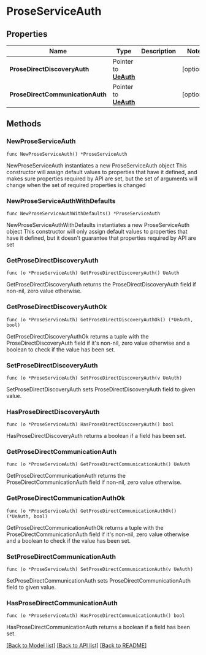 # ProseServiceAuth

## Properties

Name | Type | Description | Notes
------------ | ------------- | ------------- | -------------
**ProseDirectDiscoveryAuth** | Pointer to [**UeAuth**](UeAuth.md) |  | [optional] 
**ProseDirectCommunicationAuth** | Pointer to [**UeAuth**](UeAuth.md) |  | [optional] 

## Methods

### NewProseServiceAuth

`func NewProseServiceAuth() *ProseServiceAuth`

NewProseServiceAuth instantiates a new ProseServiceAuth object
This constructor will assign default values to properties that have it defined,
and makes sure properties required by API are set, but the set of arguments
will change when the set of required properties is changed

### NewProseServiceAuthWithDefaults

`func NewProseServiceAuthWithDefaults() *ProseServiceAuth`

NewProseServiceAuthWithDefaults instantiates a new ProseServiceAuth object
This constructor will only assign default values to properties that have it defined,
but it doesn't guarantee that properties required by API are set

### GetProseDirectDiscoveryAuth

`func (o *ProseServiceAuth) GetProseDirectDiscoveryAuth() UeAuth`

GetProseDirectDiscoveryAuth returns the ProseDirectDiscoveryAuth field if non-nil, zero value otherwise.

### GetProseDirectDiscoveryAuthOk

`func (o *ProseServiceAuth) GetProseDirectDiscoveryAuthOk() (*UeAuth, bool)`

GetProseDirectDiscoveryAuthOk returns a tuple with the ProseDirectDiscoveryAuth field if it's non-nil, zero value otherwise
and a boolean to check if the value has been set.

### SetProseDirectDiscoveryAuth

`func (o *ProseServiceAuth) SetProseDirectDiscoveryAuth(v UeAuth)`

SetProseDirectDiscoveryAuth sets ProseDirectDiscoveryAuth field to given value.

### HasProseDirectDiscoveryAuth

`func (o *ProseServiceAuth) HasProseDirectDiscoveryAuth() bool`

HasProseDirectDiscoveryAuth returns a boolean if a field has been set.

### GetProseDirectCommunicationAuth

`func (o *ProseServiceAuth) GetProseDirectCommunicationAuth() UeAuth`

GetProseDirectCommunicationAuth returns the ProseDirectCommunicationAuth field if non-nil, zero value otherwise.

### GetProseDirectCommunicationAuthOk

`func (o *ProseServiceAuth) GetProseDirectCommunicationAuthOk() (*UeAuth, bool)`

GetProseDirectCommunicationAuthOk returns a tuple with the ProseDirectCommunicationAuth field if it's non-nil, zero value otherwise
and a boolean to check if the value has been set.

### SetProseDirectCommunicationAuth

`func (o *ProseServiceAuth) SetProseDirectCommunicationAuth(v UeAuth)`

SetProseDirectCommunicationAuth sets ProseDirectCommunicationAuth field to given value.

### HasProseDirectCommunicationAuth

`func (o *ProseServiceAuth) HasProseDirectCommunicationAuth() bool`

HasProseDirectCommunicationAuth returns a boolean if a field has been set.


[[Back to Model list]](../README.md#documentation-for-models) [[Back to API list]](../README.md#documentation-for-api-endpoints) [[Back to README]](../README.md)


